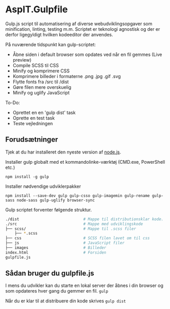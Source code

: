 # AspIT.Gulpfile
Gulp.js script til automatisering af diverse webudviklingsopgaver som minification, linting, testing m.m. Scriptet er teknologi agnostisk og der er derfor ligegyldigt hvilken kodeeditor der anvendes. 

På nuværende tidspunkt kan gulp-scriptet:
* Åbne siden i default browser som opdates ved når en fil gemmes (Live preview)
* Compile SCSS til CSS
* Minify og komprimere CSS
* Komprimere billeder i formaterne .png .jpg .gif .svg
* Flytte fonts fra /src til /dist
* Gøre filen mere overskuelig
* Minify og uglify JavaScript

To-Do:
* Oprettet en en 'gulp dist' task
* Oprette en test task
* Teste vejledningen

## Forudsætninger
Tjek at du har installeret den nyeste version af [node.js](https://nodejs.org/en/).

Installer gulp globalt med et kommandolinke-værktøj (CMD.exe, PowerShell etc.)

`npm install -g gulp`

Installer nødvendige udviklerpakker

`npm install --save-dev gulp gulp-csso gulp-imagemin gulp-rename gulp-sass node-sass gulp-uglify browser-sync`

Gulp scriptet forventer følgende struktur.
```bash
./dist                            # Mappe til distributionsklar kode.
./src                             # Mappe med udviklingskode
├── scss/                         # Mappe til .scss filer
    ├── *.scss                    
├── css                           # SCSS filen lavet om til css
├── js                            # JavaScript filer
├── images                        # Billeder
index.html                        # Forsiden
gulpfile.js             
```

## Sådan bruger du gulpfile.js
I mens du udvikler kan du starte en lokal server der åbnes i din browser og som opdateres hver gang du gemmer en fil.
`gulp`

Når du er klar til at distribuere din kode skrives
`gulp dist`

